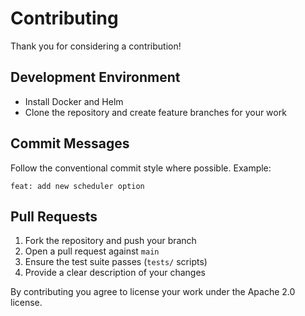 # Contributing

Thank you for considering a contribution!

## Development Environment
- Install Docker and Helm
- Clone the repository and create feature branches for your work

## Commit Messages
Follow the conventional commit style where possible. Example:
```
feat: add new scheduler option
```

## Pull Requests
1. Fork the repository and push your branch
2. Open a pull request against `main`
3. Ensure the test suite passes (`tests/` scripts)
4. Provide a clear description of your changes

By contributing you agree to license your work under the Apache 2.0 license.
